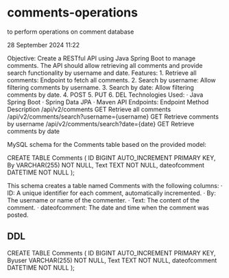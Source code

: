 # comments-operations
to perform operations on comment database


28 September 2024
11:22

Objective: 
Create a RESTful API using Java Spring Boot to manage comments. The API should allow retrieving all comments and provide search functionality by username and date. 
Features: 
		1.      Retrieve all comments: Endpoint to fetch all comments. 
		2.      Search by username: Allow filtering comments by username. 
		3.      Search by date: Allow filtering comments by date. 
		4.      POST 
		5.      PUT 
		6.      DEL 
Technologies Used: 
		·       Java Spring Boot 
		·       Spring Data JPA 
		·       Maven 
API Endpoints: 
Endpoint 	Method 	Description 
/api/v2/comments 	GET 	Retrieve all comments 
/api/v2/comments/search?username={username} 	GET 	Retrieve comments by username 
/api/v2/comments/search?date={date} 	GET 	Retrieve comments by date 
 
 
MySQL schema for the Comments table based on the provided model: 

CREATE TABLE Comments ( ID BIGINT AUTO_INCREMENT PRIMARY KEY, By VARCHAR(255) NOT NULL, Text TEXT NOT NULL, dateofcomment DATETIME NOT NULL );  

This schema creates a table named Comments with the following columns: 
		·       ID: A unique identifier for each comment, automatically incremented. 
		·       By: The username or name of the commenter. 
		·       Text: The content of the comment. 
·       dateofcomment: The date and time when the comment was posted. 




## DDL

CREATE TABLE Comments ( 
ID BIGINT AUTO_INCREMENT PRIMARY KEY, 
Byuser VARCHAR(255) NOT NULL, 
Text TEXT NOT NULL, 
dateofcomment DATETIME NOT NULL 
);